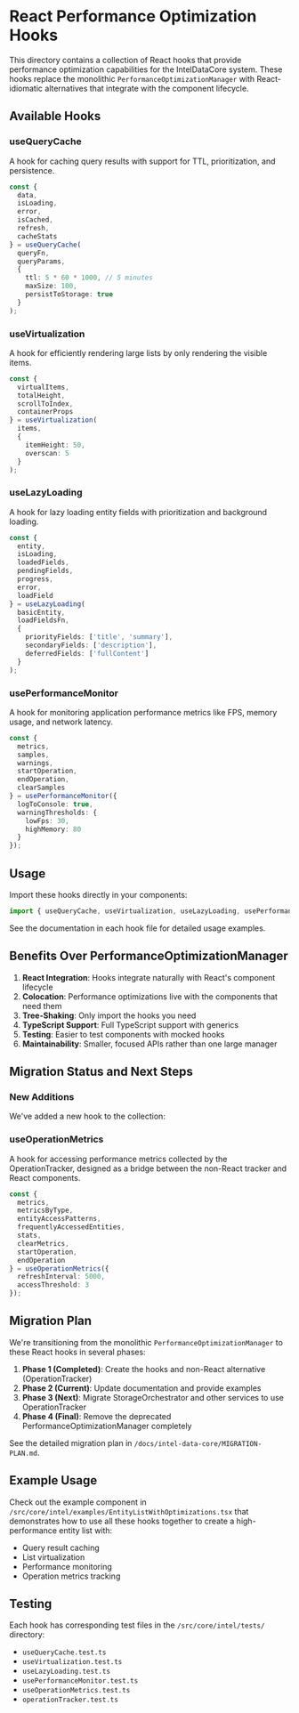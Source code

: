 # React Performance Optimization Hooks

This directory contains a collection of React hooks that provide performance optimization capabilities for the IntelDataCore system. These hooks replace the monolithic `PerformanceOptimizationManager` with React-idiomatic alternatives that integrate with the component lifecycle.

## Available Hooks

### useQueryCache

A hook for caching query results with support for TTL, prioritization, and persistence.

```typescript
const { 
  data,
  isLoading,
  error,
  isCached,
  refresh,
  cacheStats
} = useQueryCache(
  queryFn,
  queryParams,
  {
    ttl: 5 * 60 * 1000, // 5 minutes
    maxSize: 100,
    persistToStorage: true
  }
);
```

### useVirtualization

A hook for efficiently rendering large lists by only rendering the visible items.

```typescript
const { 
  virtualItems,
  totalHeight,
  scrollToIndex,
  containerProps
} = useVirtualization(
  items,
  {
    itemHeight: 50,
    overscan: 5
  }
);
```

### useLazyLoading

A hook for lazy loading entity fields with prioritization and background loading.

```typescript
const {
  entity,
  isLoading,
  loadedFields,
  pendingFields,
  progress,
  error,
  loadField
} = useLazyLoading(
  basicEntity,
  loadFieldsFn,
  {
    priorityFields: ['title', 'summary'],
    secondaryFields: ['description'],
    deferredFields: ['fullContent']
  }
);
```

### usePerformanceMonitor

A hook for monitoring application performance metrics like FPS, memory usage, and network latency.

```typescript
const {
  metrics,
  samples,
  warnings,
  startOperation,
  endOperation,
  clearSamples
} = usePerformanceMonitor({
  logToConsole: true,
  warningThresholds: {
    lowFps: 30,
    highMemory: 80
  }
});
```

## Usage

Import these hooks directly in your components:

```typescript
import { useQueryCache, useVirtualization, useLazyLoading, usePerformanceMonitor } from '../hooks';
```

See the documentation in each hook file for detailed usage examples.

## Benefits Over PerformanceOptimizationManager

1. **React Integration**: Hooks integrate naturally with React's component lifecycle
2. **Colocation**: Performance optimizations live with the components that need them
3. **Tree-Shaking**: Only import the hooks you need
4. **TypeScript Support**: Full TypeScript support with generics
5. **Testing**: Easier to test components with mocked hooks
6. **Maintainability**: Smaller, focused APIs rather than one large manager

## Migration Status and Next Steps

### New Additions

We've added a new hook to the collection:

### useOperationMetrics

A hook for accessing performance metrics collected by the OperationTracker, designed as a bridge between the non-React tracker and React components.

```typescript
const {
  metrics,
  metricsByType,
  entityAccessPatterns,
  frequentlyAccessedEntities,
  stats,
  clearMetrics,
  startOperation,
  endOperation
} = useOperationMetrics({
  refreshInterval: 5000,
  accessThreshold: 3
});
```

## Migration Plan

We're transitioning from the monolithic `PerformanceOptimizationManager` to these React hooks in several phases:

1. **Phase 1 (Completed)**: Create the hooks and non-React alternative (OperationTracker)
2. **Phase 2 (Current)**: Update documentation and provide examples
3. **Phase 3 (Next)**: Migrate StorageOrchestrator and other services to use OperationTracker
4. **Phase 4 (Final)**: Remove the deprecated PerformanceOptimizationManager completely

See the detailed migration plan in `/docs/intel-data-core/MIGRATION-PLAN.md`.

## Example Usage

Check out the example component in `/src/core/intel/examples/EntityListWithOptimizations.tsx` that demonstrates how to use all these hooks together to create a high-performance entity list with:

- Query result caching
- List virtualization
- Performance monitoring
- Operation metrics tracking

## Testing

Each hook has corresponding test files in the `/src/core/intel/tests/` directory:

- `useQueryCache.test.ts`
- `useVirtualization.test.ts`
- `useLazyLoading.test.ts`
- `usePerformanceMonitor.test.ts`
- `useOperationMetrics.test.ts`
- `operationTracker.test.ts`
